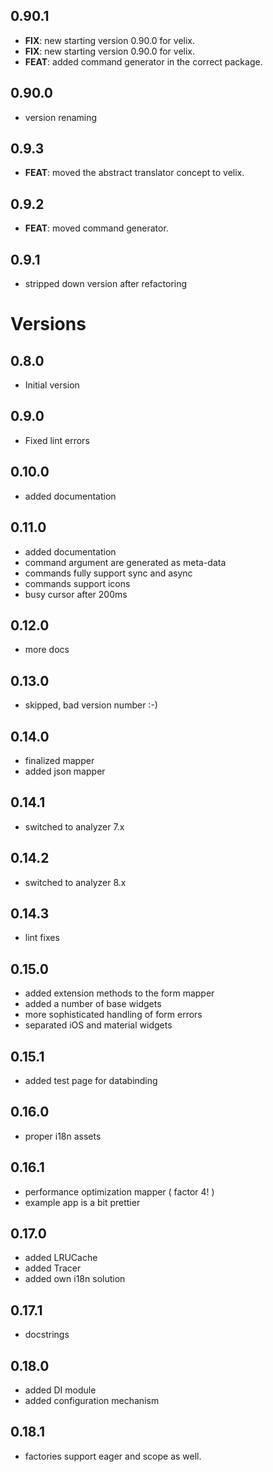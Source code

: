 ## 0.90.1

 - **FIX**: new starting version 0.90.0 for velix.
 - **FIX**: new starting version 0.90.0 for velix.
 - **FEAT**: added command generator in the correct package.

## 0.90.0

- version renaming

## 0.9.3

 - **FEAT**: moved the abstract translator concept to velix.

## 0.9.2

 - **FEAT**: moved command generator.

## 0.9.1

 - stripped down version after refactoring

# Versions

## 0.8.0

- Initial version

## 0.9.0

- Fixed lint errors

## 0.10.0

- added documentation

## 0.11.0

- added documentation
- command argument are generated as meta-data
- commands fully support sync and async
- commands support icons
- busy cursor after 200ms

## 0.12.0

- more docs

## 0.13.0

- skipped, bad version number :-)

## 0.14.0

- finalized mapper
- added json mapper

## 0.14.1

- switched to analyzer 7.x

## 0.14.2

- switched to analyzer 8.x

## 0.14.3

- lint fixes

## 0.15.0

- added extension methods to the form mapper
- added a number of base widgets
- more sophisticated handling of form errors
- separated iOS and material widgets

## 0.15.1

- added test page for databinding

## 0.16.0

- proper i18n assets

## 0.16.1

- performance optimization mapper ( factor 4! )
- example app is a bit prettier

## 0.17.0

- added LRUCache
- added Tracer
- added own i18n solution

## 0.17.1

- docstrings

## 0.18.0

- added DI module
- added configuration mechanism

## 0.18.1

- factories support eager and scope as well.